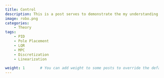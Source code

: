 ```yaml
---
title: Control
description: This is a post serves to demonstrate the my understanding of the control theory.
image: robo.png
categories:
    - Theory
tags:
    - PID
    - Pole Placement
    - LQR
    - MPC
    - Discretization
    - Linearization
  
weight: 1       # You can add weight to some posts to override the default sorting (date descending)
---
```

